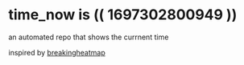 # time_now is (( 1697302800949 ))

an automated repo that shows the currnent time

inspired by [breakingheatmap](https://github.com/breakingheatmap/breakingheatmap)